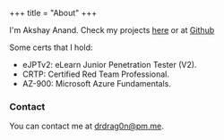 +++
title = "About"
+++

I'm Akshay Anand. Check my projects [here](/projects) or at [Github](https://github.com/drdragon79)

Some certs that I hold:
- eJPTv2: eLearn Junior Penetration Tester (V2).
- CRTP: Certified Red Team Professional.
- AZ-900: Microsoft Azure Fundamentals.

### Contact
You can contact me at [drdrag0n@pm.me](mailto:drdrag0n@pm.me).
